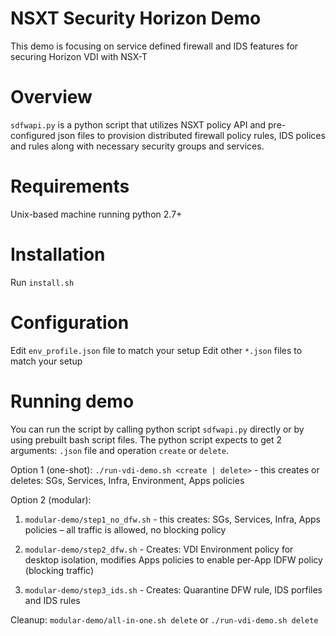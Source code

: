 # NSXT Security Horizon Demo
This demo is focusing on service defined firewall and IDS features for securing Horizon VDI with NSX-T 

# Overview
`sdfwapi.py` is a python script that utilizes NSXT policy API and pre-configured json files to provision distributed firewall policy rules, IDS polices and rules along with necessary security groups and services.

# Requirements
Unix-based machine running python 2.7+

# Installation
Run `install.sh`

# Configuration
Edit `env_profile.json` file to match your setup
Edit other `*.json` files to match your setup

# Running demo
You can run the script by calling python script `sdfwapi.py` directly or by using prebuilt bash script files.
The python script expects to get 2 arguments: `.json` file and operation `create` or `delete`.

Option 1 (one-shot): `./run-vdi-demo.sh <create | delete>` - this creates or deletes: SGs, Services, Infra, Environment, Apps policies

Option 2 (modular): 
1. `modular-demo/step1_no_dfw.sh` - this creates: SGs, Services, Infra, Apps policies – all traffic is allowed, no blocking policy

2. `modular-demo/step2_dfw.sh` - Creates: VDI Environment policy for desktop isolation, modifies Apps policies to enable per-App IDFW policy (blocking traffic)

3. `modular-demo/step3_ids.sh` - Creates: Quarantine DFW rule, IDS porfiles and IDS rules

Cleanup: 
`modular-demo/all-in-one.sh delete` or `./run-vdi-demo.sh delete`

